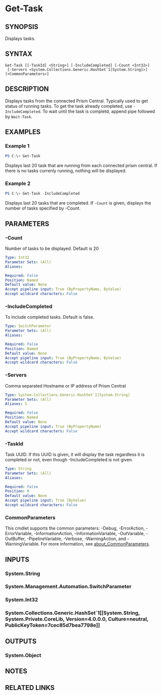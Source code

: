 ﻿---
external help file: Nutanix.Prism.PS.Cmds.dll-Help.xml
Module Name: Nutanix.Prism.PS.Cmds
online version:
schema: 2.0.0
---

# Get-Task

## SYNOPSIS
Displays tasks.

## SYNTAX

```
Get-Task [[-TaskId] <String>] [-IncludeCompleted] [-Count <Int32>]
 [-Servers <System.Collections.Generic.HashSet`1[System.String]>] [<CommonParameters>]
```

## DESCRIPTION
Displays tasks from the connected Prism Central. Typically used to get status of running tasks. To get the task already completed, use `-IncludeCompleted`.
To wait until the task is completd, append pipe followed by `Wait-Task`.

## EXAMPLES

### Example 1
```powershell
PS C:\> Get-Task
```

Displays last 20 task that are running from each connected prism central. If there is no tasks currenly running, nothing will be displayed.

### Example 2
```powershell
PS C:\> Get-Task -IncludeCompleted
```

Displays last 20 tasks that are completed. If `-Count` is given, displays the number of tasks specified by -Count.

## PARAMETERS

### -Count
Number of tasks to be displayed. Default is 20

```yaml
Type: Int32
Parameter Sets: (All)
Aliases:

Required: False
Position: Named
Default value: None
Accept pipeline input: True (ByPropertyName, ByValue)
Accept wildcard characters: False
```

### -IncludeCompleted
To include completed tasks. Default is false.

```yaml
Type: SwitchParameter
Parameter Sets: (All)
Aliases:

Required: False
Position: Named
Default value: None
Accept pipeline input: True (ByPropertyName, ByValue)
Accept wildcard characters: False
```

### -Servers
Comma separated Hostname or IP address of Prism Central

```yaml
Type: System.Collections.Generic.HashSet`1[System.String]
Parameter Sets: (All)
Aliases: S

Required: False
Position: Named
Default value: None
Accept pipeline input: True (ByPropertyName)
Accept wildcard characters: False
```

### -TaskId
Task UUID. If this UUID is given, it will display the task regardless it is completed or not, even though -IncludeCompleted is not given.

```yaml
Type: String
Parameter Sets: (All)
Aliases:

Required: False
Position: 0
Default value: None
Accept pipeline input: True (ByValue)
Accept wildcard characters: False
```

### CommonParameters
This cmdlet supports the common parameters: -Debug, -ErrorAction, -ErrorVariable, -InformationAction, -InformationVariable, -OutVariable, -OutBuffer, -PipelineVariable, -Verbose, -WarningAction, and -WarningVariable. For more information, see [about_CommonParameters](http://go.microsoft.com/fwlink/?LinkID=113216).

## INPUTS

### System.String
### System.Management.Automation.SwitchParameter
### System.Int32
### System.Collections.Generic.HashSet`1[[System.String, System.Private.CoreLib, Version=4.0.0.0, Culture=neutral, PublicKeyToken=7cec85d7bea7798e]]
## OUTPUTS

### System.Object
## NOTES

## RELATED LINKS
